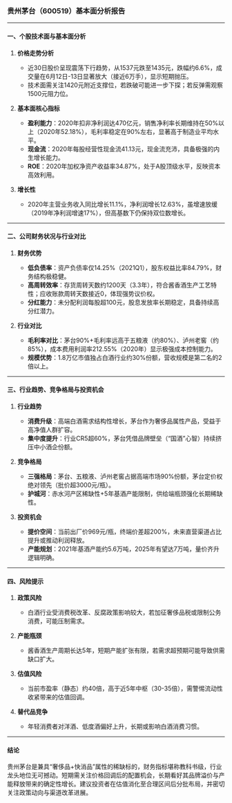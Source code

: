 ### 贵州茅台（600519）基本面分析报告

---

#### **一、个股技术面与基本面分析**
1. **价格走势分析**  
   - 近30日股价呈现震荡下行趋势，从1537元跌至1435元，跌幅约6.6%，成交量在6月12日-13日显著放大（接近6万手），显示短期抛压。  
   - 技术面需关注1420元附近支撑位，若跌破可能进一步下探；若反弹需观察1500元阻力位。

2. **基本面核心指标**  
   - **盈利能力**：2020年扣非净利润达470亿元，销售净利率长期维持在50%以上（2020年52.18%），毛利率稳定在90%左右，显著高于制造业平均水平。  
   - **现金流**：2020年每股经营性现金流41.13元，现金流充沛，具备极强的内生增长能力。  
   - **ROE**：2020年加权净资产收益率34.87%，处于A股顶级水平，反映资本高效利用。

3. **增长性**  
   - 2020年主营业务收入同比增长11.1%，净利润增长12.63%，虽增速放缓（2019年净利润增速17%），但高基数下仍保持双位数增长。

---

#### **二、公司财务状况与行业对比**
1. **财务优势**  
   - **低负债率**：资产负债率仅14.25%（2021Q1），股东权益比率84.79%，财务结构极稳健。  
   - **高周转效率**：存货周转天数约1200天（3.3年），符合酱香酒生产工艺特性；应收账款周转天数接近0，体现强势议价权。  
   - **分红能力**：未分配利润每股超100元，股息发放率长期稳定，具备持续高分红潜力。

2. **行业对比**  
   - **毛利率对比**：茅台90%+毛利率远高于五粮液（约80%）、泸州老窖（约85%），成本费用利润率212.55%（2020年）显示极强成本控制能力。  
   - **规模优势**：1.8万亿市值独占白酒行业约30%份额，营收规模是第二名的2倍以上。

---

#### **三、行业趋势、竞争格局与投资机会**
1. **行业趋势**  
   - **消费升级**：高端白酒需求结构性增长，茅台作为奢侈品属性产品，受益于高净值人群扩容。  
   - **集中度提升**：行业CR5超60%，茅台凭借品牌壁垒（“国酒”心智）持续挤压中小酒企份额。

2. **竞争格局**  
   - **三强格局**：茅台、五粮液、泸州老窖占据高端市场90%份额，茅台定价权绝对领先（批价超3000元/瓶）。  
   - **护城河**：赤水河产区稀缺性+5年基酒产能限制，供给端瓶颈强化长期稀缺性。

3. **投资机会**  
   - **提价空间**：当前出厂价969元/瓶，终端价差超200%，未来直营渠道占比提升或推动利润释放。  
   - **产能规划**：2021年基酒产能约5.6万吨，2025年有望达7万吨，量价齐升逻辑明确。

---

#### **四、风险提示**
1. **政策风险**  
   - 白酒行业受消费税改革、反腐政策影响较大，若加征奢侈品税或限制公务消费，可能压制需求。

2. **产能瓶颈**  
   - 酱香酒生产周期长达5年，短期产能扩张有限，若需求超预期可能导致供需缺口扩大。

3. **估值风险**  
   - 当前市盈率（静态）约40倍，高于近5年中枢（30-35倍），需警惕流动性收紧带来的估值回调。

4. **替代品竞争**  
   - 年轻消费者对洋酒、低度酒偏好上升，长期或影响白酒消费习惯。

---

#### **结论**
贵州茅台是兼具“奢侈品+快消品”属性的稀缺标的，财务指标堪称教科书级，行业龙头地位无可撼动。短期需关注价格回调后的配置机会，长期看好其品牌溢价与产能释放带来的确定性增长。建议投资者在估值消化至合理区间后分批布局，并密切关注政策动向与渠道改革进展。